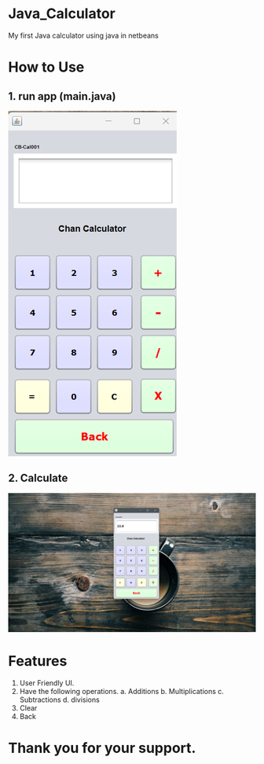 # Java_Calculator
My first Java calculator using java in netbeans
# How to Use

## 1. run app (main.java)
![Run the app](/img/pic1.png)
## 2. Calculate
![Run the app](/img/pic2.png)
# Features
1. User Friendly UI.
2. Have the following operations.
   a. Additions
   b. Multiplications
   c. Subtractions
   d. divisions
3. Clear
4. Back

# Thank you for your support.
   